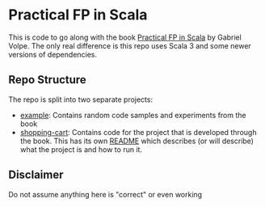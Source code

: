 # Practical FP in Scala

This is code to go along with the book [Practical FP in Scala](https://leanpub.com/pfp-scala) by Gabriel Volpe. The only real difference is this repo uses Scala 3 and some newer versions of dependencies.

## Repo Structure

The repo is split into two separate projects:

- [example](examples/): Contains random code samples and experiments from the book
- [shopping-cart](shopping-cart/): Contains code for the project that is developed through the book. This has its own [README](shopping-cart/README.md) which describes (or will describe) what the project is and how to run it.

## Disclaimer

Do not assume anything here is "correct" or even working
